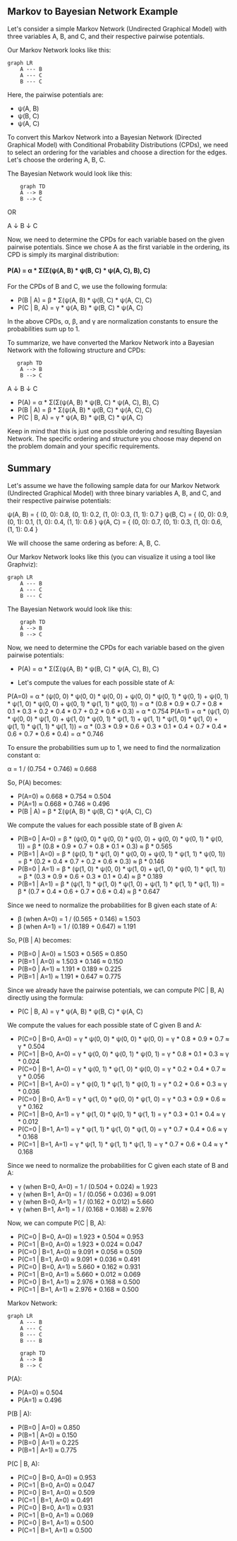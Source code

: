 ## Markov to Bayesian Network Example

Let's consider a simple Markov Network (Undirected Graphical Model) with three variables A, B, and C, and their respective pairwise potentials.

Our Markov Network looks like this:


```mermaid
graph LR
    A --- B
    A --- C
    B --- C
```

Here, the pairwise potentials are:

- ψ(A, B)
- ψ(B, C)
- ψ(A, C)

To convert this Markov Network into a Bayesian Network (Directed Graphical Model) with Conditional Probability Distributions (CPDs), we need to select an ordering for the variables and choose a direction for the edges. Let's choose the ordering A, B, C.

The Bayesian Network would look like this:

```mermaid
    graph TD
    A --> B
    B --> C
```
OR 

A
↓
B
↓
C


Now, we need to determine the CPDs for each variable based on the given pairwise potentials. Since we chose A as the first variable in the ordering, its CPD is simply its marginal distribution:

#### P(A) = α * Σ(Σ(ψ(A, B) * ψ(B, C) * ψ(A, C), B), C)

For the CPDs of B and C, we use the following formula:

- P(B | A) = β * Σ(ψ(A, B) * ψ(B, C) * ψ(A, C), C)
- P(C | B, A) = γ * ψ(A, B) * ψ(B, C) * ψ(A, C)

In the above CPDs, α, β, and γ are normalization constants to ensure the probabilities sum up to 1.

To summarize, we have converted the Markov Network into a Bayesian Network with the following structure and CPDs:

```mermaid
   graph TD
    A --> B
    B --> C
   ```

A
↓
B
↓
C

- P(A) = α * Σ(Σ(ψ(A, B) * ψ(B, C) * ψ(A, C), B), C)
- P(B | A) = β * Σ(ψ(A, B) * ψ(B, C) * ψ(A, C), C)
- P(C | B, A) = γ * ψ(A, B) * ψ(B, C) * ψ(A, C)

Keep in mind that this is just one possible ordering and resulting Bayesian Network. The specific ordering and structure you choose may depend on the problem domain and your specific requirements.

## Summary

Let's assume we have the following sample data for our Markov Network (Undirected Graphical Model) with three binary variables A, B, and C, and their respective pairwise potentials:

ψ(A, B) = { (0, 0): 0.8, (0, 1): 0.2, (1, 0): 0.3, (1, 1): 0.7 }
ψ(B, C) = { (0, 0): 0.9, (0, 1): 0.1, (1, 0): 0.4, (1, 1): 0.6 }
ψ(A, C) = { (0, 0): 0.7, (0, 1): 0.3, (1, 0): 0.6, (1, 1): 0.4 }


We will choose the same ordering as before: A, B, C.

Our Markov Network looks like this (you can visualize it using a tool like Graphviz):


```mermaid
graph LR
    A --- B
    A --- C
    B --- C
```



The Bayesian Network would look like this:

```mermaid
    graph TD
    A --> B
    B --> C
```

Now, we need to determine the CPDs for each variable based on the given pairwise potentials:

- P(A) = α * Σ(Σ(ψ(A, B) * ψ(B, C) * ψ(A, C), B), C)

- Let's compute the values for each possible state of A:

P(A=0) = α * (ψ(0, 0) * ψ(0, 0) * ψ(0, 0) + ψ(0, 0) * ψ(0, 1) * ψ(0, 1) + ψ(0, 1) * ψ(1, 0) * ψ(0, 0) + ψ(0, 1) * ψ(1, 1) * ψ(0, 1)) = α * (0.8 * 0.9 * 0.7 + 0.8 * 0.1 * 0.3 + 0.2 * 0.4 * 0.7 + 0.2 * 0.6 * 0.3) = α * 0.754
P(A=1) = α * (ψ(1, 0) * ψ(0, 0) * ψ(1, 0) + ψ(1, 0) * ψ(0, 1) * ψ(1, 1) + ψ(1, 1) * ψ(1, 0) * ψ(1, 0) + ψ(1, 1) * ψ(1, 1) * ψ(1, 1)) = α * (0.3 * 0.9 * 0.6 + 0.3 * 0.1 * 0.4 + 0.7 * 0.4 * 0.6 + 0.7 * 0.6 * 0.4) = α * 0.746

To ensure the probabilities sum up to 1, we need to find the normalization constant α:

α = 1 / (0.754 + 0.746) ≈ 0.668

So, P(A) becomes:

- P(A=0) ≈ 0.668 * 0.754 ≈ 0.504
- P(A=1) ≈ 0.668 * 0.746 ≈ 0.496
- P(B | A) = β * Σ(ψ(A, B) * ψ(B, C) * ψ(A, C), C)

We compute the values for each possible state of B given A:

- P(B=0 | A=0) = β * (ψ(0, 0) * ψ(0, 0) * ψ(0, 0) + ψ(0, 0) * ψ(0, 1) * ψ(0, 1)) = β * (0.8 * 0.9 * 0.7 + 0.8 * 0.1 * 0.3) ≈ β * 0.565
- P(B=1 | A=0) = β * (ψ(0, 1) * ψ(1, 0) * ψ(0, 0) + ψ(0, 1) * ψ(1, 1) * ψ(0, 1)) = β * (0.2 * 0.4 * 0.7 + 0.2 * 0.6 * 0.3) ≈ β * 0.146
- P(B=0 | A=1) = β * (ψ(1, 0) * ψ(0, 0) * ψ(1, 0) + ψ(1, 0) * ψ(0, 1) * ψ(1, 1)) = β * (0.3 * 0.9 * 0.6 + 0.3 * 0.1 * 0.4) ≈ β * 0.189
- P(B=1 | A=1) = β * (ψ(1, 1) * ψ(1, 0) * ψ(1, 0) + ψ(1, 1) * ψ(1, 1) * ψ(1, 1)) = β * (0.7 * 0.4 * 0.6 + 0.7 * 0.6 * 0.4) ≈ β * 0.647

Since we need to normalize the probabilities for B given each state of A:

- β (when A=0) = 1 / (0.565 + 0.146) ≈ 1.503
- β (when A=1) = 1 / (0.189 + 0.647) ≈ 1.191

So, P(B | A) becomes:

- P(B=0 | A=0) ≈ 1.503 * 0.565 ≈ 0.850
- P(B=1 | A=0) ≈ 1.503 * 0.146 ≈ 0.150
- P(B=0 | A=1) ≈ 1.191 * 0.189 ≈ 0.225
- P(B=1 | A=1) ≈ 1.191 * 0.647 ≈ 0.775

Since we already have the pairwise potentials, we can compute P(C | B, A) directly using the formula:

- P(C | B, A) = γ * ψ(A, B) * ψ(B, C) * ψ(A, C)

We compute the values for each possible state of C given B and A:

- P(C=0 | B=0, A=0) = γ * ψ(0, 0) * ψ(0, 0) * ψ(0, 0) = γ * 0.8 * 0.9 * 0.7 ≈ γ * 0.504
- P(C=1 | B=0, A=0) = γ * ψ(0, 0) * ψ(0, 1) * ψ(0, 1) = γ * 0.8 * 0.1 * 0.3 ≈ γ * 0.024
- P(C=0 | B=1, A=0) = γ * ψ(0, 1) * ψ(1, 0) * ψ(0, 0) = γ * 0.2 * 0.4 * 0.7 ≈ γ * 0.056
- P(C=1 | B=1, A=0) = γ * ψ(0, 1) * ψ(1, 1) * ψ(0, 1) = γ * 0.2 * 0.6 * 0.3 ≈ γ * 0.036
- P(C=0 | B=0, A=1) = γ * ψ(1, 0) * ψ(0, 0) * ψ(1, 0) = γ * 0.3 * 0.9 * 0.6 ≈ γ * 0.162
- P(C=1 | B=0, A=1) = γ * ψ(1, 0) * ψ(0, 1) * ψ(1, 1) = γ * 0.3 * 0.1 * 0.4 ≈ γ * 0.012
- P(C=0 | B=1, A=1) = γ * ψ(1, 1) * ψ(1, 0) * ψ(1, 0) = γ * 0.7 * 0.4 * 0.6 ≈ γ * 0.168
- P(C=1 | B=1, A=1) = γ * ψ(1, 1) * ψ(1, 1) * ψ(1, 1) = γ * 0.7 * 0.6 * 0.4 ≈ γ * 0.168

Since we need to normalize the probabilities for C given each state of B and A:

- γ (when B=0, A=0) = 1 / (0.504 + 0.024) ≈ 1.923
- γ (when B=1, A=0) = 1 / (0.056 + 0.036) ≈ 9.091
- γ (when B=0, A=1) = 1 / (0.162 + 0.012) ≈ 5.660
- γ (when B=1, A=1) = 1 / (0.168 + 0.168) ≈ 2.976

Now, we can compute P(C | B, A):

- P(C=0 | B=0, A=0) ≈ 1.923 * 0.504 ≈ 0.953
- P(C=1 | B=0, A=0) ≈ 1.923 * 0.024 ≈ 0.047
- P(C=0 | B=1, A=0) ≈ 9.091 * 0.056 ≈ 0.509
- P(C=1 | B=1, A=0) ≈ 9.091 * 0.036 ≈ 0.491
- P(C=0 | B=0, A=1) ≈ 5.660 * 0.162 ≈ 0.931
- P(C=1 | B=0, A=1) ≈ 5.660 * 0.012 ≈ 0.069
- P(C=0 | B=1, A=1) ≈ 2.976 * 0.168 ≈ 0.500
- P(C=1 | B=1, A=1) ≈ 2.976 * 0.168 ≈ 0.500


Markov Network:

```mermaid
graph LR
    A --- B
    A --- C
    B --- C
    B --- B
```

```mermaid
    graph TD
    A --> B
    B --> C
```



P(A):
- P(A=0) ≈ 0.504
- P(A=1) ≈ 0.496

P(B | A):
- P(B=0 | A=0) ≈ 0.850
- P(B=1 | A=0) ≈ 0.150
- P(B=0 | A=1) ≈ 0.225
- P(B=1 | A=1) ≈ 0.775

P(C | B, A):
- P(C=0 | B=0, A=0) ≈ 0.953
- P(C=1 | B=0, A=0) ≈ 0.047
- P(C=0 | B=1, A=0) ≈ 0.509
- P(C=1 | B=1, A=0) ≈ 0.491
- P(C=0 | B=0, A=1) ≈ 0.931
- P(C=1 | B=0, A=1) ≈ 0.069
- P(C=0 | B=1, A=1) ≈ 0.500
- P(C=1 | B=1, A=1) ≈ 0.500
